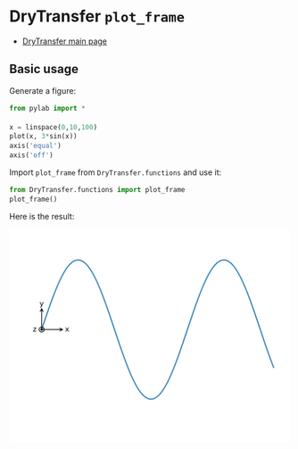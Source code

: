 # DryTransfer `plot_frame`

- [DryTransfer main page](../README.md)

## Basic usage

Generate a figure:

```python
from pylab import *

x = linspace(0,10,100)
plot(x, 3*sin(x))
axis('equal')
axis('off')
```

Import `plot_frame` from `DryTransfer.functions` and use it:

```python
from DryTransfer.functions import plot_frame
plot_frame()
```

Here is the result:

![Plot frame](../figures/try_plot_frame.svg)
